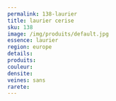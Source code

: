 ```yaml
---
permalink: 138-laurier
title: laurier cerise
sku: 138
image: /img/produits/default.jpg
essence: laurier
region: europe
details: 
produits: 
couleur: 
densite: 
veines: sans
rarete: 
---
```

